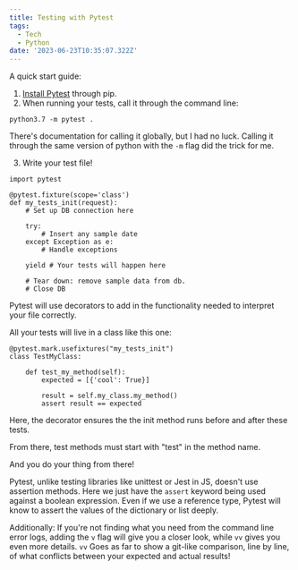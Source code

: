 ```yaml
---
title: Testing with Pytest
tags:
  - Tech
  - Python
date: '2023-06-23T10:35:07.322Z'
---
```


A quick start guide:

1. [Install Pytest](https://docs.pytest.org/en/7.1.x/getting-started.html) through pip.
2. When running your tests, call it through the command line:

```
python3.7 -m pytest .
```

There's documentation for calling it globally, but I had no luck. Calling it through the same version of python with the `-m` flag did the trick for me.

3. Write your test file!

```
import pytest

@pytest.fixture(scope='class')
def my_tests_init(request):
	# Set up DB connection here
	
	try:
		# Insert any sample date
	except Exception as e:
		# Handle exceptions

	yield # Your tests will happen here

	# Tear down: remove sample data from db.
	# Close DB
```

Pytest will use decorators to add in the functionality needed to interpret your file correctly. 

All your tests will live in a class like this one:

```
@pytest.mark.usefixtures("my_tests_init")
class TestMyClass:

	def test_my_method(self):
		expected = [{'cool': True}]

		result = self.my_class.my_method()
		assert result == expected

```

Here, the decorator ensures the the init method runs before and after these tests.

From there, test methods must start with "test" in the method name.

And you do your thing from there!

Pytest, unlike testing libraries like unittest or Jest in JS, doesn't use assertion methods. Here we just have the `assert` keyword being used against a boolean expression. Even if we use a reference type, Pytest will know to assert the values of the dictionary or list deeply.

Additionally: If you're not finding what you need from the command line error logs, adding the `v` flag will give you a closer look, while `vv` gives you even more details. `vv` Goes as far to show a git-like comparison, line by line, of what conflicts between your expected and actual results!

